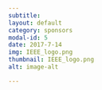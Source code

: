 ```yaml
---
subtitle:
layout: default
category: sponsors
modal-id: 5
date: 2017-7-14
img: IEEE_logo.png
thumbnail: IEEE_logo.png 
alt: image-alt 

---
```



